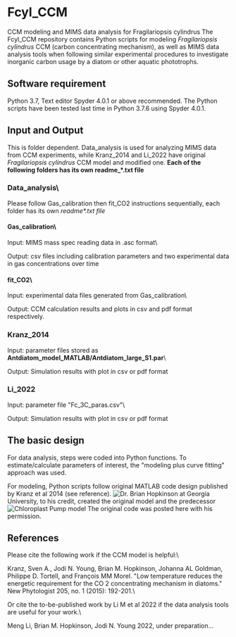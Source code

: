 # Fcyl_CCM
CCM modeling and MIMS data analysis for Fragilariopsis cylindrus
The Fcyl_CCM repository contains Python scripts for modeling _Fragilariopsis cylindrus_ CCM (carbon concentrating mechanism), as well as MIMS data analysis tools when following similar experimental procedures to investigate inorganic carbon usage by a diatom or other aquatic phototrophs.
## Software requirement
Python 3.7, Text editor Spyder 4.0.1 or above recommended. The Python scripts have been tested last time in Python 3.7.6 using Spyder 4.0.1. 

## Input and Output
This is folder dependent. Data_analysis is used for analyzing MIMS data from CCM experiments, while Kranz_2014 and Li_2022 have original _Fragilariopsis cylindrus_ CCM model and modified one. **Each of the following folders has its own readme_*.txt file**
### Data_analysis\

Please follow Gas_calibration then fit_CO2 instructions sequentially, each folder has its own __readme_*.txt file_
#### **Gas_calibration**\

Input: MIMS mass spec reading data in .asc format\

Output: csv files including calibration parameters and two experimental data in gas concentrations over time
#### **fit_CO2**\
Input: experimental data files generated from Gas_calibration\

Output: CCM calculation results and plots in csv and pdf format respectively.

### Kranz_2014
Input: parameter files stored as **Antdiatom_model_MATLAB/Antdiatom_large_S1.par**\

Output: Simulation results with plot in csv or pdf format

### Li_2022
Input: parameter file "Fc_3C_paras.csv"\

Output: Simulation results with plot in csv or pdf format

## The basic design
For data analysis, steps were coded into Python functions. To estimate/calculate parameters of interest, the "modeling plus curve fitting" approach was used.

For modeling, Python scripts follow original MATLAB code design published by Kranz et al 2014 (see reference). ![Dr. Brian Hopkinson](https://github.com/bmhopkinson) at Georgia University, to his credit, created the original model and the predecessor ![Chloroplast Pump model](https://github.com/bmhopkinson/Ci_physiology_modeling/tree/master/Chloroplast_pump)
The original code was posted here with his permission.

## References
Please cite the following work if the CCM model is helpful:\

Kranz, Sven A., Jodi N. Young, Brian M. Hopkinson, Johanna AL Goldman, Philippe D. Tortell, and François MM Morel. "Low temperature reduces the energetic requirement for the CO 2 concentrating mechanism in diatoms." New Phytologist 205, no. 1 (2015): 192-201.\

Or cite the to-be-published work by Li M et al 2022 if the data analysis tools are useful for your work.\

Meng Li, Brian M. Hopkinson, Jodi N. Young 2022, under preparation...
